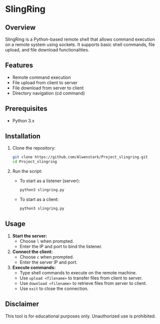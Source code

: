 # SlingRing

## Overview
SlingRing is a Python-based remote shell that allows command execution on a remote system using sockets. It supports basic shell commands, file upload, and file download functionalities.

## Features
- Remote command execution
- File upload from client to server
- File download from server to client
- Directory navigation (cd command)

## Prerequisites
- Python 3.x

## Installation
1. Clone the repository:
   ```sh
   git clone https://github.com/Alwenstark/Project_slingring.git
   cd Project_slingring
   ```

2. Run the script:
   - To start as a listener (server):
     ```sh
     python3 slingring.py
     ```
   - To start as a client:
     ```sh
     python3 slingring.py
     ```

## Usage
1. **Start the server:**
   - Choose `l` when prompted.
   - Enter the IP and port to bind the listener.
2. **Connect the client:**
   - Choose `c` when prompted.
   - Enter the server IP and port.
3. **Execute commands:**
   - Type shell commands to execute on the remote machine.
   - Use `upload <filename>` to transfer files from client to server.
   - Use `download <filename>` to retrieve files from server to client.
   - Use `exit` to close the connection.

## Disclaimer
This tool is for educational purposes only. Unauthorized use is prohibited.

